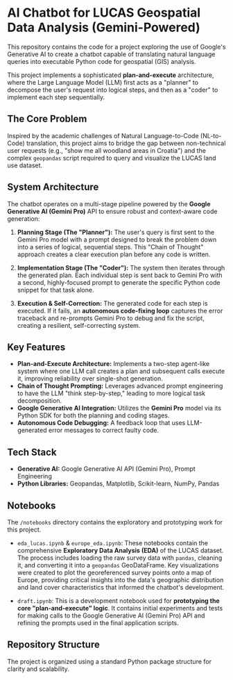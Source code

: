 # AI Chatbot for LUCAS Geospatial Data Analysis (Gemini-Powered)

This repository contains the code for a project exploring the use of Google's Generative AI to create a chatbot capable of translating natural language queries into executable Python code for geospatial (GIS) analysis.

This project implements a sophisticated **plan-and-execute** architecture, where the Large Language Model (LLM) first acts as a "planner" to decompose the user's request into logical steps, and then as a "coder" to implement each step sequentially.

## The Core Problem

Inspired by the academic challenges of Natural Language-to-Code (NL-to-Code) translation, this project aims to bridge the gap between non-technical user requests (e.g., "show me all woodland areas in Croatia") and the complex `geopandas` script required to query and visualize the LUCAS land use dataset.

## System Architecture

The chatbot operates on a multi-stage pipeline powered by the **Google Generative AI (Gemini Pro)** API to ensure robust and context-aware code generation:

1.  **Planning Stage (The "Planner"):** The user's query is first sent to the Gemini Pro model with a prompt designed to break the problem down into a series of logical, sequential steps. This "Chain of Thought" approach creates a clear execution plan before any code is written.

2.  **Implementation Stage (The "Coder"):** The system then iterates through the generated plan. Each individual step is sent back to Gemini Pro with a second, highly-focused prompt to generate the specific Python code snippet for that task alone.

3.  **Execution & Self-Correction:** The generated code for each step is executed. If it fails, an **autonomous code-fixing loop** captures the error traceback and re-prompts Gemini Pro to debug and fix the script, creating a resilient, self-correcting system.

## Key Features

-   **Plan-and-Execute Architecture:** Implements a two-step agent-like system where one LLM call creates a plan and subsequent calls execute it, improving reliability over single-shot generation.
-   **Chain of Thought Prompting:** Leverages advanced prompt engineering to have the LLM "think step-by-step," leading to more logical task decomposition.
-   **Google Generative AI Integration:** Utilizes the **Gemini Pro** model via its Python SDK for both the planning and coding stages.
-   **Autonomous Code Debugging:** A feedback loop that uses LLM-generated error messages to correct faulty code.

## Tech Stack

-   **Generative AI:** Google Generative AI API (Gemini Pro), Prompt Engineering
-   **Python Libraries:** Geopandas, Matplotlib, Scikit-learn, NumPy, Pandas

## Notebooks

The `/notebooks` directory contains the exploratory and prototyping work for this project.

* `eda_lucas.ipynb` & `europe_eda.ipynb`: These notebooks contain the comprehensive **Exploratory Data Analysis (EDA)** of the LUCAS dataset. The process includes loading the raw survey data with `pandas`, cleaning it, and converting it into a `geopandas` GeoDataFrame. Key visualizations were created to plot the georeferenced survey points onto a map of Europe, providing critical insights into the data's geographic distribution and land cover characteristics that informed the chatbot's development.

* `draft.ipynb`: This is a development notebook used for **prototyping the core "plan-and-execute" logic**. It contains initial experiments and tests for making calls to the Google Generative AI (Gemini Pro) API and refining the prompts used in the final application scripts.

## Repository Structure

The project is organized using a standard Python package structure for clarity and scalability.
